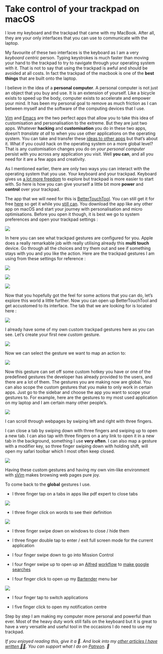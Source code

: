 
# Take control of your trackpad on macOS



I love my keyboard and the trackpad that came with my MacBook. After all, they are your only interfaces that you can use to communicate with the laptop.

My favourite of these two interfaces is the keyboard as I am a very *keyboard centric* person. Typing keystrokes is much faster than moving your hand to the trackpad to try to navigate through your operating system with it. That is not to say that using the trackpad is awful and should be avoided at all costs. In fact the trackpad of the macbook is one of the **best things** that are built onto the laptop.

I believe in the idea of a **personal computer**. A personal computer is not just an object that you buy and use. It is an extension of yourself. Like a bicycle exists to speed up the body, computer exists to accelerate and empower your mind. It has been my personal goal to remove as much friction as I can between myself and the software of the computing devices that I use.

[Vim](http://www.vim.org) and [Emacs](https://www.gnu.org/software/emacs/) are the two perfect apps that allow you to take this idea of customisation and personalisation to the extreme. But they are just two apps. Whatever **hacking** and **customisation** you do in these two apps, doesn’t *translate at all* to when you use other applications on the operating system. You can take and transfer these [ideas to other apps](https://github.com/flipxfx/sVim) but that’s about it. What if you could hack on the operating system on a more global level? That is any customisation changes you do on *your personal computer* persist with you across any application you visit. Well **you can**, and all you need for it are a few apps and creativity.

As I mentioned earlier, there are only two ways you can interact with the operating system that you use. Your keyboard and your trackpad. Keyboard gives us [a lot more freedom](https://github.com/nikitavoloboev/dotfiles/tree/master/karabiner) to explore but trackpad is more easier to start with. So here is how you can give yourself a little bit more **power** and **control** over your trackpad.

The app that we will need for this is [BetterTouchTool](https://www.boastr.net). You can still get it for free [here](https://www.boastr.net/downloads/) so get it while you [still can](https://www.boastr.net/btt-paid-faq/). You download the app like any other app on macOS and start your journey with personalisation and micro optimisations. Before you open it though, it is best we go to system preferences and open your trackpad settings :

![](https://cdn-images-1.medium.com/max/NaN/1*Iu0lc6U7qnCvRF99OE-YIQ.png)

In here you can see what trackpad gestures are configured for you. Apple does a really remarkable job with really utilising already this **multi touch** device. Go through all the choices and try them out and see if something stays with you and you like the action. Here are the trackpad gestures I am using from these settings for reference :

![](https://cdn-images-1.medium.com/max/NaN/1*Xwht0fvQHab349y3JNNDsg.png)

![](https://cdn-images-1.medium.com/max/NaN/1*KTVhlGTfdTTMfbhtzTqlIw.png)

![](https://cdn-images-1.medium.com/max/NaN/1*par9HuEOq_zICtWEFm0jag.png)

Now that you hopefully got the feel for some actions that you can do, let’s explore this world a little further. Now you can open up BetterTouchTool and get accustomed to its interface. The tab that we are looking for is located here :

![](https://cdn-images-1.medium.com/max/NaN/1*65xN61Wp3GpKYwj6g5L_4g.png)

I already have some of my own custom trackpad gestures here as you can see. Let’s create your first new *custom* gesture.

![](https://cdn-images-1.medium.com/max/NaN/1*KEy_-2LI5YXFP0ZZmoeyaA.png)

Now we can select the gesture we want to map an action to:

![](https://cdn-images-1.medium.com/max/NaN/1*cwQmlMKc4OobjXvvCRCqEw.png)

Now this gesture can set off some custom hotkey you have or one of the predefined gestures the developer has already provided to the users, and there are a lot of them. The gestures you are making now are global. You can also scope the custom gestures that you make to only work in certain apps. Just go to the sidebar and choose the app you want to scope your gestures to. For example, here are the gestures to my most used application on my laptop and I am certain many other people’s.

![](https://cdn-images-1.medium.com/max/NaN/1*zJnGMssiyg_ukNZxoevhUw.png)

I can scroll through webpages by swiping left and right with three fingers.

I can close a tab by swiping down with three fingers and swiping up to open a new tab. I can also tap with three fingers on a any link to open it in a new tab in the background, something I use **very often**. I can also map a gesture with a modifier key, so three finger swiping down with holding shift, will open my safari toolbar which I most often keep closed.

![](https://cdn-images-1.medium.com/max/NaN/1*kUIykEMjIm0dt2W1ZgNTjg.png)

Having these custom gestures and having my own vim-like environment with [sVim](https://github.com/flipxfx/sVim) makes browsing web pages pure joy.

To come back to the **global** gestures I use.

* I three finger tap on a tabs in apps like pdf expert to close tabs

![](https://cdn-images-1.medium.com/max/NaN/1*JEVJn0c8F5ziBn5T5c49aw.gif)

* I three finger click on words to see their definition

![](https://cdn-images-1.medium.com/max/NaN/1*_rr37uUHygrrecrv6EwxTA.png)

* I three finger swipe down on windows to close / hide them

* I three finger double tap to enter / exit full screen mode for the current application

* I four finger swipe down to go into Mission Control

* I four finger swipe up to open up an [Alfred](https://www.alfredapp.com) [workflow](https://github.com/deanishe/alfred-searchio) to [make google searches](https://github.com/nikitavoloboev/my-mac-os#alfred-workflows)

* I four finger click to open up my [Bartender](https://www.macbartender.com) menu bar

![](https://cdn-images-1.medium.com/max/NaN/1*nqEdorXsid4wuBlLS8B0wg.png)

* I four finger tap to switch applications

* I five finger click to open my notification centre

Step by step I am making my computer more personal and powerful than ever. Most of the heavy duty work still falls on the keyboard but it is great to have a very versatile and useful tool in the occasions I do need to use my trackpad.

*If you enjoyed reading this, give it a 👏. And look into my [other articles I have written ✍🏻](https://my.mindnode.com/qVGMak6nNCFxh5YxUGR3z6RKrmVNP6sr1Pk721FB#136.3,-676.8,0). You can support what I do on [Patreon](http://patreon.com/nikitavoloboev). 💜*
